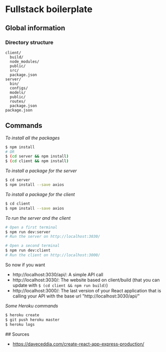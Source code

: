# Fullstack boilerplate

## Global information

### Directory structure
```
client/
  build/
  node_modules/
  public/
  src/
  package.json
server/
  bin/
  configs/
  models/
  public/
  routes/
  package.json
package.json
```

## Commands

*To install all the packages*
```sh
$ npm install
# OR
$ (cd server && npm install)
$ (cd client && npm install)
```

*To install a package for the server*
```sh
$ cd server
$ npm install --save axios
```

*To install a package for the client*
```sh
$ cd client
$ npm install --save axios
```

*To run the server and the client*
```sh
# Open a first terminal
$ npm run dev:server
# Run the server on http://localhost:3030/

# Open a second terminal
$ npm run dev:client
# Run the client on http://localhost:3000/
```

So now if you want 
- http://localhost:3030/api/: A simple API call
- http://localhost:3030/: The website based on client/build (that you can update with `$ (cd client && npm run build)`)
- http://localhost:3000/: The last version of your React application that is calling your API with the base url "http://localhost:3030/api/"


*Some Heroku commands*
```sh
$ heroku create
$ git push heroku master
$ heroku logs
```

## Sources

- https://daveceddia.com/create-react-app-express-production/